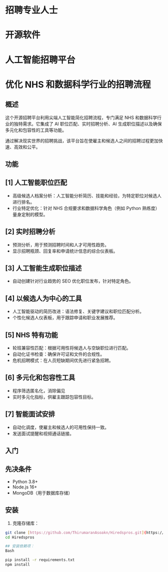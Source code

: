 # 招聘专业人士
# 开源软件
# 人工智能招聘平台
# 优化 NHS 和数据科学行业的招聘流程

## 概述

这个开源招聘平台利用尖端人工智能简化招聘流程，专门满足 NHS 和数据科学行业的独特需求。它集成了 AI 职位匹配、实时招聘分析、AI 生成职位描述以及确保多元化和包容性的工具等功能。

通过解决现实世界的招聘挑战，该平台旨在使雇主和候选人之间的招聘过程更加快速、高效和公平。

## 功能

## [1] 人工智能职位匹配

* 高级候选人档案分析：人工智能分析简历、技能和经验，为特定职位对候选人进行排名。
* 行业特定优化：针对 NHS 合规要求和数据科学角色（例如 Python 熟练度）量身定制的模型。

## [2] 实时招聘分析

* 预测分析，用于预测招聘时间和人才可用性趋势。
* 显示招聘瓶颈、回复率和申请统计信息的综合仪表板。

## [3] 人工智能生成职位描述

* 自动创建针对行业趋势的 SEO 优化职位发布，针对特定角色。

## [4] 以候选人为中心的工具

* 人工智能驱动的简历改进：语法修复、关键字建议和职位匹配分析。
* 个性化候选人仪表板，用于跟踪申请和职业发展推荐。

## [5] NHS 特有功能

* 轮班兼容性匹配：根据可用性将候选人与空缺职位进行匹配。
* 自动化证书检查：确保许可证和文件的合规性。
* 危机招聘模式：在人员短缺期间优先进行紧急招聘。

## [6] 多元化和包容性工具

* 程序筛选匿名化，消除偏见
* 实时多元化指标，供雇主跟踪包容性目标。

## [7] 智能面试安排

* 自动化调度，使雇主和候选人的可用性保持一致。
* 发送面试提醒和视频通话链接。

## 入门

## 先决条件

* Python 3.8+
* Node.js 16+
* MongoDB（用于数据库存储）

## 安装

1. 克隆存储库：

```bash
git clone [https://github.com/ThirumaranAsoakn/Hiredspros.git](https://github.com/ThirumaranAsoakn/Hiredspros.git)
cd Hiredspros

## 安装依赖项：
Bash

pip install -r requirements.txt
npm install
